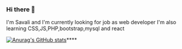 ### Hi there 👋

I'm Savali and I'm currently looking for job as web developer 
I'm also learning CSS,JS,PHP,bootstrap,mysql and react


[![Anurag's GitHub stats](https://github-readme-stats.vercel.app/api?username=savalisingh)](https://github.com/anuraghazra/github-readme-stats)****
